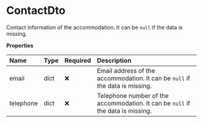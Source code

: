 # ContactDto

Contact information of the accommodation. It can be `null` if the data is missing.

**Properties**

| Name      | Type | Required | Description                                                                     |
| :-------- | :--- | :------- | :------------------------------------------------------------------------------ |
| email     | dict | ❌       | Email address of the accommodation. It can be `null` if the data is missing.    |
| telephone | dict | ❌       | Telephone number of the accommodation. It can be `null` if the data is missing. |

<!-- This file was generated by liblab | https://liblab.com/ -->

